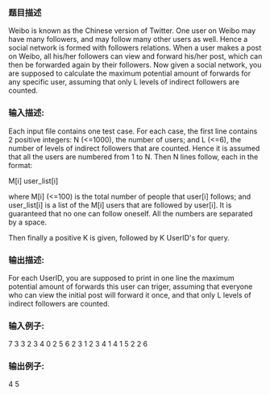 ### 题目描述
Weibo is known as the Chinese version of Twitter.  One user on Weibo may have many followers, and may follow many other users as well.  Hence a social network is formed with followers relations.  When a user makes a post on Weibo, all his/her followers can view and forward his/her post, which can then be forwarded again by their followers.  Now given a social network, you are supposed to calculate the maximum potential amount of forwards for any specific user, assuming that only L levels of indirect followers are counted.

### 输入描述:
Each input file contains one test case.  For each case, the first line contains 2 positive integers: N (<=1000), the number of users; and L (<=6), the number of levels of indirect followers that are counted.  Hence it is assumed that all the users are numbered from 1 to N.  Then N lines follow, each in the format:

M[i] user_list[i]

where M[i] (<=100) is the total number of people that user[i] follows; and user_list[i] is a list of the M[i] users that are followed by user[i].  It is guaranteed that no one can follow oneself.  All the numbers are separated by a space.

Then finally a positive K is given, followed by K UserID's for query.


### 输出描述:
For each UserID, you are supposed to print in one line the maximum potential amount of forwards this user can triger, assuming that everyone who can view the initial post will forward it once, and that only L levels of indirect followers are counted.

### 输入例子:
7 3
3 2 3 4
0
2 5 6
2 3 1
2 3 4
1 4
1 5
2 2 6

### 输出例子:
4
5
